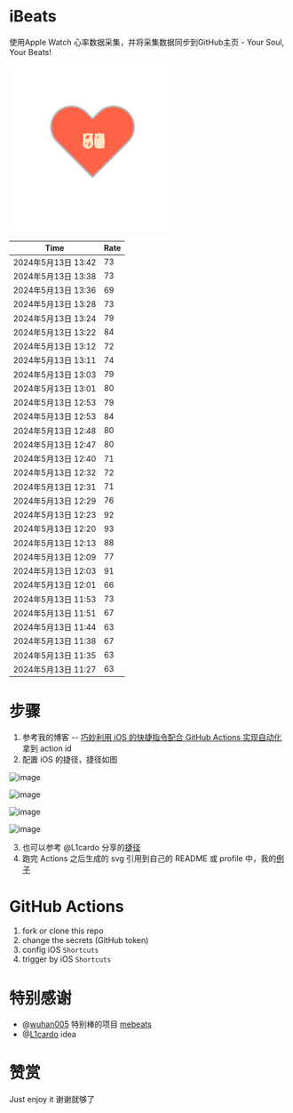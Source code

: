 # iBeats
使用Apple Watch 心率数据采集，并将采集数据同步到GitHub主页 - Your Soul, Your Beats!

![](./files/heart.svg)

<!--START_SECTION:my_heart_rate-->
| Time | Rate | 
 | ---- | ---- | 
| 2024年5月13日 13:42 | 73 |
| 2024年5月13日 13:38 | 73 |
| 2024年5月13日 13:36 | 69 |
| 2024年5月13日 13:28 | 73 |
| 2024年5月13日 13:24 | 79 |
| 2024年5月13日 13:22 | 84 |
| 2024年5月13日 13:12 | 72 |
| 2024年5月13日 13:11 | 74 |
| 2024年5月13日 13:03 | 79 |
| 2024年5月13日 13:01 | 80 |
| 2024年5月13日 12:53 | 79 |
| 2024年5月13日 12:53 | 84 |
| 2024年5月13日 12:48 | 80 |
| 2024年5月13日 12:47 | 80 |
| 2024年5月13日 12:40 | 71 |
| 2024年5月13日 12:32 | 72 |
| 2024年5月13日 12:31 | 71 |
| 2024年5月13日 12:29 | 76 |
| 2024年5月13日 12:23 | 92 |
| 2024年5月13日 12:20 | 93 |
| 2024年5月13日 12:13 | 88 |
| 2024年5月13日 12:09 | 77 |
| 2024年5月13日 12:03 | 91 |
| 2024年5月13日 12:01 | 66 |
| 2024年5月13日 11:53 | 73 |
| 2024年5月13日 11:51 | 67 |
| 2024年5月13日 11:44 | 63 |
| 2024年5月13日 11:38 | 67 |
| 2024年5月13日 11:35 | 63 |
| 2024年5月13日 11:27 | 63 |

<!--END_SECTION:my_heart_rate-->

# 步骤
1. 参考我的博客 -- [巧妙利用 iOS 的快捷指令配合 GitHub Actions 实现自动化](https://github.com/yihong0618/gitblog/issues/198) 拿到 action id
2. 配置 iOS 的捷径，捷径如图

![image](https://user-images.githubusercontent.com/15976103/122154218-0db0b480-ce97-11eb-93bb-5aec07c558dc.png)

![image](https://user-images.githubusercontent.com/15976103/122154236-186b4980-ce97-11eb-8e4b-70551a0391ae.png)

![image](https://user-images.githubusercontent.com/15976103/122154268-2d47dd00-ce97-11eb-902e-3acf292265a9.png)

![image](https://user-images.githubusercontent.com/15976103/122174055-fa144680-ceb4-11eb-9be2-3eb83cd516f7.png)

3. 也可以参考 @L1cardo 分享的[捷径](https://www.icloud.com/shortcuts/6ab6047b459c41ad822ad6b94b1c03d4)
4. 跑完 Actions 之后生成的 svg 引用到自己的 README 或 profile 中，我的[例子](https://github.com/yihong0618) 

# GitHub Actions

1. fork or clone this repo
2. change the secrets (GitHub token)
3. config iOS `Shortcuts` 
4. trigger by iOS `Shortcuts`

# 特别感谢
- @[wuhan005](https://github.com/wuhan005) 特别棒的项目 [mebeats](https://github.com/wuhan005/mebeats)
- @[L1cardo](https://github.com/L1cardo) idea

# 赞赏
Just enjoy it
谢谢就够了
